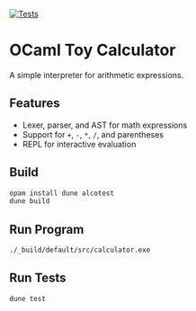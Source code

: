 [![Tests](https://github.com/jduron01/Toy-Calculator/actions/workflows/tests.yml/badge.svg)](https://github.com/jduron01/Toy-Calculator/actions/workflows/tests.yml)

# OCaml Toy Calculator

A simple interpreter for arithmetic expressions.

## Features
- Lexer, parser, and AST for math expressions
- Support for `+`, `-`, `*`, `/`, and parentheses
- REPL for interactive evaluation

## Build
```bash
opam install dune alcotest
dune build
```

## Run Program
```bash
./_build/default/src/calculator.exe
```

## Run Tests
```bash
dune test
```
